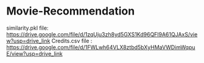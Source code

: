 # Movie-Recommendation
similarity.pkl file: https://drive.google.com/file/d/1zqUju3zh8yd5GXS1Kd96QFl9A61QJAxS/view?usp=drive_link
Credits.csv file : https://drive.google.com/file/d/1FWLwh64VLX8ztbd5bXyHMaVWDimWqpuE/view?usp=drive_link
